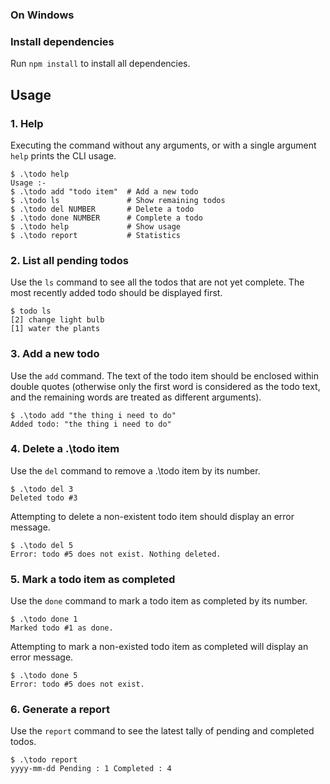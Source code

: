 ### On Windows

### Install dependencies

Run `npm install` to install all dependencies.

## Usage

### 1. Help

Executing the command without any arguments, or with a single argument `help` prints the CLI usage.

```
$ .\todo help
Usage :-
$ .\todo add "todo item"  # Add a new todo
$ .\todo ls               # Show remaining todos
$ .\todo del NUMBER       # Delete a todo
$ .\todo done NUMBER      # Complete a todo
$ .\todo help             # Show usage
$ .\todo report           # Statistics
```

### 2. List all pending todos

Use the `ls` command to see all the todos that are not yet complete. The most recently added todo should be displayed first.

```
$ todo ls
[2] change light bulb
[1] water the plants
```

### 3. Add a new todo

Use the `add` command. The text of the todo item should be enclosed within double quotes (otherwise only the first word is considered as the todo text, and the remaining words are treated as different arguments).

```
$ .\todo add "the thing i need to do"
Added todo: "the thing i need to do"
```

### 4. Delete a .\todo item

Use the `del` command to remove a .\todo item by its number.

```
$ .\todo del 3
Deleted todo #3
```

Attempting to delete a non-existent todo item should display an error message.

```
$ .\todo del 5
Error: todo #5 does not exist. Nothing deleted.
```

### 5. Mark a todo item as completed

Use the `done` command to mark a todo item as completed by its number.

```
$ .\todo done 1
Marked todo #1 as done.
```

Attempting to mark a non-existed todo item as completed will display an error message.

```
$ .\todo done 5
Error: todo #5 does not exist.
```

### 6. Generate a report

Use the `report` command to see the latest tally of pending and completed todos.

```
$ .\todo report
yyyy-mm-dd Pending : 1 Completed : 4
```

